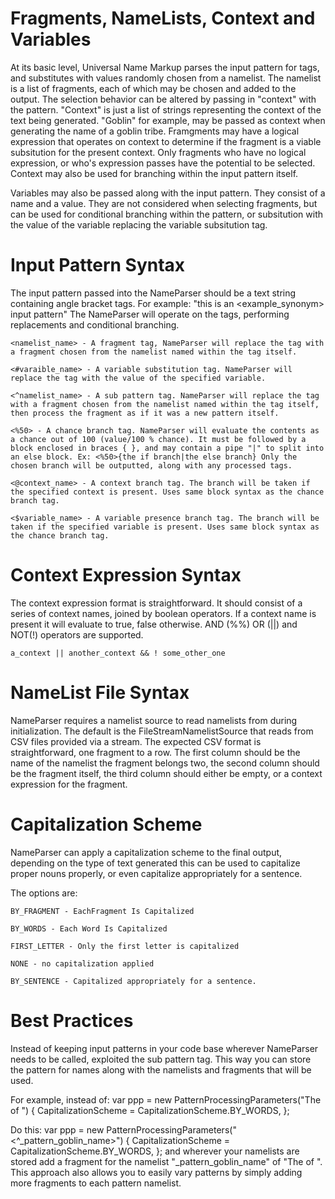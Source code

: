 # Fragments, NameLists, Context and Variables #

At its basic level, Universal Name Markup parses the input pattern for tags, and substitutes with values randomly chosen from a namelist. The namelist is a list of fragments, each of which may be chosen and added to the output. The selection behavior can be altered by passing in "context" with the pattern. "Context" is just a list of strings representing the context of the text being generated. "Goblin" for example, may be passed as context when generating the name of a goblin tribe. Framgments may have a logical expression that operates on context to determine if the fragment is a viable subsitution for the present context. Only fragments who have no logical expression, or who's expression passes have the potential to be selected. Context may also be used for branching within the input pattern itself.

Variables may also be passed along with the input pattern. They consist of a name and a value. They are not considered when selecting fragments, but can be used for conditional branching within the pattern, or subsitution with the value of the variable replacing the variable subsitution tag.

# Input Pattern Syntax #

The input pattern passed into the NameParser should be a text string containing angle bracket tags. For example: "this is an <example_synonym> input pattern" The NameParser will operate on the tags, performing replacements and conditional branching.

    <namelist_name> - A fragment tag, NameParser will replace the tag with a fragment chosen from the namelist named within the tag itself.

    <#varaible_name> - A variable substitution tag. NameParser will replace the tag with the value of the specified variable.

    <^namelist_name> - A sub pattern tag. NameParser will replace the tag with a fragment chosen from the namelist named within the tag itself, then process the fragment as if it was a new pattern itself.

    <%50> - A chance branch tag. NameParser will evaluate the contents as a chance out of 100 (value/100 % chance). It must be followed by a block enclosed in braces { }, and may contain a pipe "|" to split into an else block. Ex: <%50>{the if branch|the else branch} Only the chosen branch will be outputted, along with any processed tags.

    <@context_name> - A context branch tag. The branch will be taken if the specified context is present. Uses same block syntax as the chance branch tag.

    <$variable_name> - A variable presence branch tag. The branch will be taken if the specified variable is present. Uses same block syntax as the chance branch tag.

# Context Expression Syntax #

The context expression format is straightforward. It should consist of a series of context names, joined by boolean operators. If a context name is present it will evaluate to true, false otherwise. AND (%%) OR (||) and NOT(!) operators are supported.

    a_context || another_context && ! some_other_one

# NameList File Syntax # 

NameParser requires a namelist source to read namelists from during initialization. The default is the FileStreamNamelistSource that reads from CSV files provided via a stream. The expected CSV format is straightforward, one fragment to a row. The first column should be the name of the namelist the fragment belongs two, the second column should be the fragment itself, the third column  should either be empty, or a context expression for the fragment.

# Capitalization Scheme #

NameParser can apply a capitalization scheme to the final output, depending on the type of text generated this can be used to capitalize proper nouns properly, or even capitalize appropriately for a sentence.

The options are:

    BY_FRAGMENT - EachFragment Is Capitalized

    BY_WORDS - Each Word Is Capitalized

    FIRST_LETTER - Only the first letter is capitalized

    NONE - no capitalization applied

    BY_SENTENCE - Capitalized appropriately for a sentence.

# Best Practices # 
Instead of keeping input patterns in your code base wherever NameParser needs to be called, exploited the sub pattern tag. This way you can store the pattern for names along with the namelists and fragments that will be used.

For example, instead of:
    var ppp = new PatternProcessingParameters("The <adjective> <noun><verber> of <noun>")
            {
                CapitalizationScheme = CapitalizationScheme.BY_WORDS,
            };

Do this:
    var ppp = new PatternProcessingParameters("<^_pattern_goblin_name>")
            {
                CapitalizationScheme = CapitalizationScheme.BY_WORDS,
            };
and wherever your namelists are stored add a fragment for the namelist "_pattern_goblin_name" of "The <adjective> <noun><verber> of <noun>". This approach also allows you to easily vary patterns by simply adding more fragments to each pattern namelist.